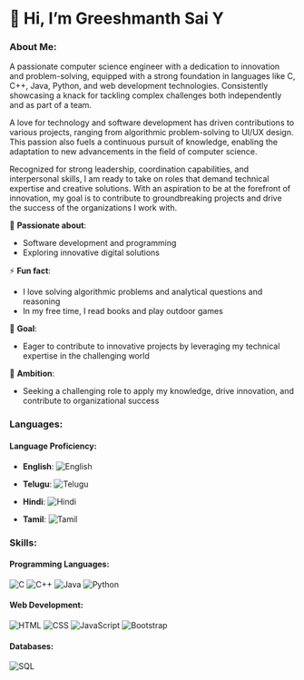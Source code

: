 # 👋 Hi, I’m Greeshmanth Sai Y

### **About Me**:
A passionate computer science engineer with a dedication to innovation and problem-solving, equipped with a strong foundation in languages like C, C++, Java, Python, and web development technologies. Consistently showcasing a knack for tackling complex challenges both independently and as part of a team.

A love for technology and software development has driven contributions to various projects, ranging from algorithmic problem-solving to UI/UX design. This passion also fuels a continuous pursuit of knowledge, enabling the adaptation to new advancements in the field of computer science.

Recognized for strong leadership, coordination capabilities, and interpersonal skills, I am ready to take on roles that demand technical expertise and creative solutions. With an aspiration to be at the forefront of innovation, my goal is to contribute to groundbreaking projects and drive the success of the organizations I work with.

👀 **Passionate about**:  
- Software development and programming
- Exploring innovative digital solutions

⚡ **Fun fact**:  
- I love solving algorithmic problems and analytical questions and reasoning
- In my free time, I read books and play outdoor games

🔧 **Goal**:  
- Eager to contribute to innovative projects by leveraging my technical expertise in the challenging world

🎯 **Ambition**:  
- Seeking a challenging role to apply my knowledge, drive innovation, and contribute to organizational success

### **Languages**:

#### **Language Proficiency**:

- **English**: 
  ![English](https://img.shields.io/badge/Fluent-000000?style=flat&logo=language&logoColor=white&labelColor=4CAF50)
  
- **Telugu**: 
  ![Telugu](https://img.shields.io/badge/Fluent-000000?style=flat&logo=language&logoColor=white&labelColor=4CAF50)
  
- **Hindi**: 
  ![Hindi](https://img.shields.io/badge/Intermediate-000000?style=flat&logo=language&logoColor=white&labelColor=FFC107)
  
- **Tamil**: 
  ![Tamil](https://img.shields.io/badge/Basic-000000?style=flat&logo=language&logoColor=white&labelColor=FF5722)

### **Skills**:

#### **Programming Languages**:

![C](https://img.shields.io/badge/C-A8B9CC?style=for-the-badge&logo=c&logoColor=white)
![C++](https://img.shields.io/badge/C++-00599C?style=for-the-badge&logo=cplusplus&logoColor=white)
![Java](https://img.shields.io/badge/Java-007396?style=for-the-badge&logo=java&logoColor=white)
![Python](https://img.shields.io/badge/Python-3776AB?style=for-the-badge&logo=python&logoColor=white)

#### **Web Development**:

![HTML](https://img.shields.io/badge/HTML-E34F26?style=for-the-badge&logo=html5&logoColor=white)
![CSS](https://img.shields.io/badge/CSS-1572B6?style=for-the-badge&logo=css3&logoColor=white)
![JavaScript](https://img.shields.io/badge/JavaScript-F7DF1E?style=for-the-badge&logo=javascript&logoColor=black)
![Bootstrap](https://img.shields.io/badge/Bootstrap-563D7C?style=for-the-badge&logo=bootstrap&logoColor=white)

#### **Databases**:

![SQL](https://img.shields.io/badge/SQL-4479A1?style=for-the-badge&logo=mysql&logoColor=white)
